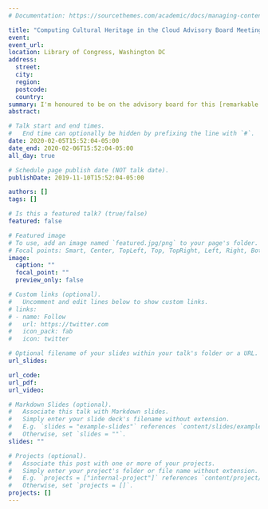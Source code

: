 ```yaml
---
# Documentation: https://sourcethemes.com/academic/docs/managing-content/

title: "Computing Cultural Heritage in the Cloud Advisory Board Meeting"
event:
event_url:
location: Library of Congress, Washington DC
address:
  street:
  city:
  region:
  postcode:
  country:
summary: I'm honoured to be on the advisory board for this [remarkable project](https://labs.loc.gov/experiments/cchc/). Our first meeting is in February.
abstract:

# Talk start and end times.
#   End time can optionally be hidden by prefixing the line with `#`.
date: 2020-02-05T15:52:04-05:00
date_end: 2020-02-06T15:52:04-05:00
all_day: true

# Schedule page publish date (NOT talk date).
publishDate: 2019-11-10T15:52:04-05:00

authors: []
tags: []

# Is this a featured talk? (true/false)
featured: false

# Featured image
# To use, add an image named `featured.jpg/png` to your page's folder. 
# Focal points: Smart, Center, TopLeft, Top, TopRight, Left, Right, BottomLeft, Bottom, BottomRight.
image:
  caption: ""
  focal_point: ""
  preview_only: false

# Custom links (optional).
#   Uncomment and edit lines below to show custom links.
# links:
# - name: Follow
#   url: https://twitter.com
#   icon_pack: fab
#   icon: twitter

# Optional filename of your slides within your talk's folder or a URL.
url_slides:

url_code:
url_pdf:
url_video:

# Markdown Slides (optional).
#   Associate this talk with Markdown slides.
#   Simply enter your slide deck's filename without extension.
#   E.g. `slides = "example-slides"` references `content/slides/example-slides.md`.
#   Otherwise, set `slides = ""`.
slides: ""

# Projects (optional).
#   Associate this post with one or more of your projects.
#   Simply enter your project's folder or file name without extension.
#   E.g. `projects = ["internal-project"]` references `content/project/deep-learning/index.md`.
#   Otherwise, set `projects = []`.
projects: []
---
```

